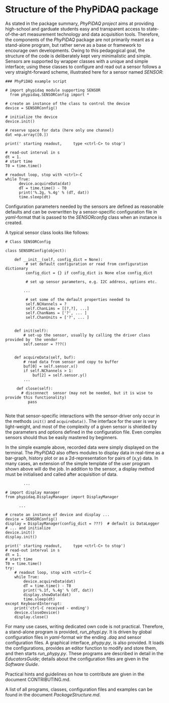 # Structure of the PhyPiDAQ package

As stated in the package summary, *PhyPiDAQ project* aims at  providing high-school and garduate students easy and transparent access to state-of-the-art measurement technology and data acquisition tools. Therefore, the components
of the *PhyPiDAQ* package are not primarily meant as a stand-alone program, but
rather serve as a base or framework to encourage own developments.
Owing to this pedagogical goal, the structure of the code is deliberately kept very minimalistic and simple. Sensors are supported by wrapper classes with a unique and simple interface; using these classes to configure and read out a sensor follows a very straight-forward scheme, illustrated here for a sensor named *SENSOR*:

```
### PhyPiDAQ example script 

# import phypidaq module supporting SENSOR
  from phypidaq.SENSORConfig import * 

# create an instance of the class to control the device
device = SENSORConfig()

# initialize the device
device.init()

# reserve space for data (here only one channel)
dat =np.array([0.])

print(' starting readout,     type <ctrl-C> to stop')

# read-out interval in s
dt = 1.
# start time
T0 = time.time()

# readout loop, stop with <ctrl>-C
while True:
      device.acquireData(dat)
      dT = time.time() - T0
      print('%.2g, %.4g' % (dT, dat))
      time.sleep(dt)

```

Configuration parameters needed by the sensors are defined as reasonable defaults and can be overwritten by a sensor-specific configuration file in *yaml*-format that is passed to the *SENSORconfig* class when an instance
is created. 

A typical sensor class looks like follows:

``` 
# Class SENSORConfig

class SENSORConfig(object):

    def __init__(self, config_dict = None):
         # set default configuration or read from configuration dictionary 
         config_dict = {} if config_dict is None else config_dict
        
         # set up sensor parameters, e.g. I2C address, options etc.
        
        ...   

         # set some of the default properties needed to 
         self.NCHannels = ?
         self.ChanLims = [[?,?], ...]
         self.ChanNams = ['?', ... ]
         self.ChanUnits = ['?', ... ]


    def init(self):
        # set-up the sensor, usually by calling the driver class provided by  the vendor 
        self.sensor = ???()
        
        
    def acquireData(self, buf):
        # read data from sensor and copy to buffer
        buf[0] = self.sensor.x()
        if self.NChannels > 1:
            buf[2] = self.sensor.y()
        ... 
        
     def close(self):
       # disconnect  sensor (may not be needed, but it is wise to provide this functionality)   
          pass
          
 ``` 
 
Note that sensor-specific interactions with the sensor-driver only occur in the methods `init()` 
and `acquireData()`.
The interface for the user is very light-weight, and most of the complexity of a given sensor is shielded by the parameters and options defined in the configuration file. Even complex sensors 
should thus be easily mastered by beginners.  

In the simple example above, recorded data were simply displayed on the terminal. The 
*PhyPiDAQ* also offers modules to display data in real-time as a bar-graph, history plot or 
as a 2d-representation for pairs of (x,y) data. In many cases, an extension of the simple 
template of the user program shown above will do the job. In addition to the sensor, a display
method must be initialised and called after acquisition of data. 

```
        ...
        
# import display manager
from phypidaq.DisplayManager import DisplayManager
      
      ... 
         
# create an instance of device and display ...
device = SENSORConfig()
display = DisplayManager(config_dict = ???)  # default is DataLogger
# ... and initialize
device.init()
display.init()

print(' starting readout,     type <ctrl-C> to stop')
# read-out interval in s
dt = 1.
# start time
T0 = time.time()
try:
    # readout loop, stop with <ctrl>-C
    while True:
        device.acquireData(dat)
        dT = time.time() - T0
        print('%.1f, %.4g' % (dT, dat))
        display.showData(dat)
        time.sleep(dt)
except KeyboardInterrupt:
    print('ctrl-C received - ending')
    device.closeDevice()
    display.close()

``` 

For many use cases, writing dedicated own code is not practical. Therefore, a stand-alone program is provided, *run_phypi.py*.
It is driven by global configuration files in *yaml*-format wir the ending *.daq* and sensor configuration files. A graphical interface, *phypy.py*, is also provided. It loads the
configurations, provides an editor function to modify and store them, and then starts 
*run_phypy.py*. These programs are described in detail in the *EducatorsGuide*; details about
the configuration files are given in the *Software Guide*. 

Practical hints and guidelines on how to contribute are given in the document CONTRIBUTING.md. 

A list of all programs, classes, configuration files and examples can be found in the document *PackageStructure.md*.
